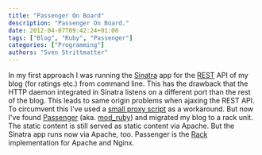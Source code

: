 ```yaml
---
title: "Passenger On Board"
description: "Passenger On Board."
date: 2012-04-07T09:42:24+01:00
tags: ["Blog", "Ruby", "Passenger"]
categories: ["Programming"]
authors: "Sven Strittmatter"
---
```


In my first  approach I was running  the [Sinatra][1] app for  the [REST][2] API
of my blog (for ratings etc.) from  command line. This has the drawback that the
HTTP daemon integrated in  Sinatra listens on a different port  than the rest of
the blog.  This leads  to same  origin problems  when ajaxing  the REST  API. To
circumvent this  I've used a  [small proxy script][3]  as a workaround.  But now
I've found  [Passenger][4] (aka. [mod_ruby][5]) and  migrated my blog to  a rack
unit. The static content  is still served as static content  via Apache. But the
Sinatra app runs now via Apache,  too. Passenger is the [Rack][6] implementation
for Apache and Nginx.

[1]: http://www.sinatrarb.com/
[2]: http://en.wikipedia.org/wiki/Representational_state_transfer
[3]: https://github.com/Weltraumschaf/php-stdlib/blob/master/src/stdlib/CrossDomainProxy.php
[4]: http://www.modrails.com/
[5]: http://en.wikipedia.org/wiki/Phusion_Passenger
[6]: http://rack.rubyforge.org/